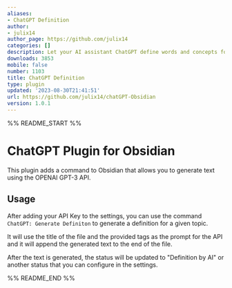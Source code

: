 ```yaml
---
aliases:
- ChatGPT Definition
author:
- julix14
author_page: https://github.com/julix14
categories: []
description: Let your AI assistant ChatGPT define words and concepts for you.
downloads: 3853
mobile: false
number: 1103
title: ChatGPT Definition
type: plugin
updated: '2023-08-30T21:41:51'
url: https://github.com/julix14/chatGPT-Obsidian
version: 1.0.1
---
```


%% README_START %%

# ChatGPT Plugin for Obsidian

This plugin adds a command to Obsidian that allows you to generate text using the OPENAI GPT-3 API.

## Usage

After adding your API Key to the settings, you can use the command `ChatGPT: Generate Definiton` to generate a definition for a given topic.

It will use the title of the file and the provided tags as the prompt for the API and it will append the generated text to the end of the file.

After the text is generated, the status will be updated to "Definition by AI" or another status that you can configure in the settings.


%% README_END %%